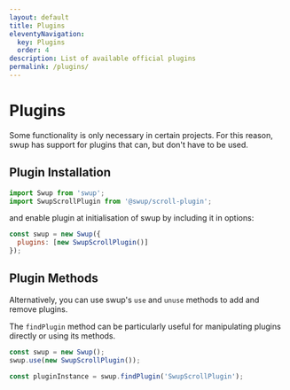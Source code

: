 ```yaml
---
layout: default
title: Plugins
eleventyNavigation:
  key: Plugins
  order: 4
description: List of available official plugins
permalink: /plugins/
---
```


# Plugins

Some functionality is only necessary in certain projects.
For this reason, swup has support for plugins that can, but don't have to be used.

## Plugin Installation

```javascript
import Swup from 'swup';
import SwupScrollPlugin from '@swup/scroll-plugin';
```

and enable plugin at initialisation of swup by including it in options:

```javascript
const swup = new Swup({
  plugins: [new SwupScrollPlugin()]
});
```

## Plugin Methods

Alternatively, you can use swup's `use` and `unuse` methods to add and remove plugins.

The `findPlugin` method can be particularly useful for manipulating plugins directly or using its methods.

```javascript
const swup = new Swup();
swup.use(new SwupScrollPlugin());

const pluginInstance = swup.findPlugin('SwupScrollPlugin');
```
